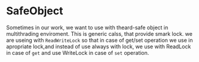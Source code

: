 # SafeObject
Sometimes in our work, we want to use with theard-safe object in multithrading enviroment.
This is generic calss, that provide smark lock. we are useing with `ReadWriteLock` so that in case of get/set operation we use in apropriate lock,and instead of use always with lock, we use with ReadLock in case of `get`
and use WriteLock in case of `set` operation. 
